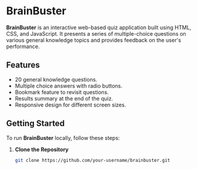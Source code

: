 # BrainBuster

**BrainBuster** is an interactive web-based quiz application built using HTML, CSS, and JavaScript. It presents a series of multiple-choice questions on various general knowledge topics and provides feedback on the user's performance.

## Features

- 20 general knowledge questions.
- Multiple choice answers with radio buttons.
- Bookmark feature to revisit questions.
- Results summary at the end of the quiz.
- Responsive design for different screen sizes.

## Getting Started

To run **BrainBuster** locally, follow these steps:

1. **Clone the Repository**

   ```bash
   git clone https://github.com/your-username/brainbuster.git
